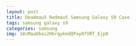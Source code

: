 ```yaml
---
layout: post
title: Deadmau5 Redmau5 Samsung Galaxy S9 Case
tags: samsung galaxy s9
categories: samsung
img: 18cMaaDbai2HbrqykmdQPay8fVRT_EjpO
---
```


